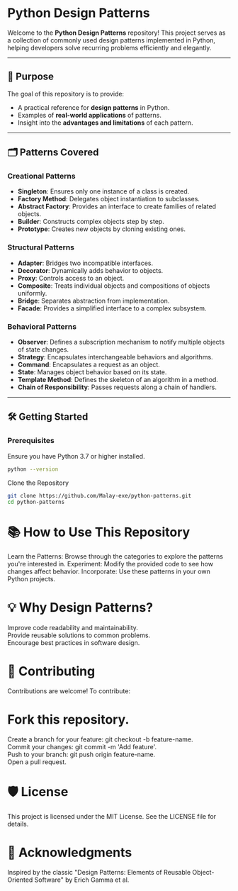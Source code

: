 # Python Design Patterns

Welcome to the **Python Design Patterns** repository! This project serves as a collection of commonly used design patterns implemented in Python, helping developers solve recurring problems efficiently and elegantly.

---

## 🚀 Purpose

The goal of this repository is to provide:
- A practical reference for **design patterns** in Python.
- Examples of **real-world applications** of patterns.
- Insight into the **advantages and limitations** of each pattern.

---

## 🗂️ Patterns Covered

### Creational Patterns
- **Singleton**: Ensures only one instance of a class is created.
- **Factory Method**: Delegates object instantiation to subclasses.
- **Abstract Factory**: Provides an interface to create families of related objects.
- **Builder**: Constructs complex objects step by step.
- **Prototype**: Creates new objects by cloning existing ones.

### Structural Patterns
- **Adapter**: Bridges two incompatible interfaces.
- **Decorator**: Dynamically adds behavior to objects.
- **Proxy**: Controls access to an object.
- **Composite**: Treats individual objects and compositions of objects uniformly.
- **Bridge**: Separates abstraction from implementation.
- **Facade**: Provides a simplified interface to a complex subsystem.

### Behavioral Patterns
- **Observer**: Defines a subscription mechanism to notify multiple objects of state changes.
- **Strategy**: Encapsulates interchangeable behaviors and algorithms.
- **Command**: Encapsulates a request as an object.
- **State**: Manages object behavior based on its state.
- **Template Method**: Defines the skeleton of an algorithm in a method.
- **Chain of Responsibility**: Passes requests along a chain of handlers.

---

## 🛠️ Getting Started

### Prerequisites
Ensure you have Python 3.7 or higher installed.  

```bash
python --version
```
Clone the Repository
```bash
git clone https://github.com/Malay-exe/python-patterns.git
cd python-patterns
```
# 📚 How to Use This Repository
Learn the Patterns: Browse through the categories to explore the patterns you're interested in.
Experiment: Modify the provided code to see how changes affect behavior.
Incorporate: Use these patterns in your own Python projects.
# 💡 Why Design Patterns?
Improve code readability and maintainability.<br>
Provide reusable solutions to common problems.<br>
Encourage best practices in software design.
# 📝 Contributing
Contributions are welcome! To contribute:

# Fork this repository.
Create a branch for your feature: git checkout -b feature-name.<br>
Commit your changes: git commit -m 'Add feature'.<br>
Push to your branch: git push origin feature-name.<br>
Open a pull request.
# 🛡️ License
This project is licensed under the MIT License. See the LICENSE file for details.

# 🤝 Acknowledgments
Inspired by the classic "Design Patterns: Elements of Reusable Object-Oriented Software" by Erich Gamma et al.

